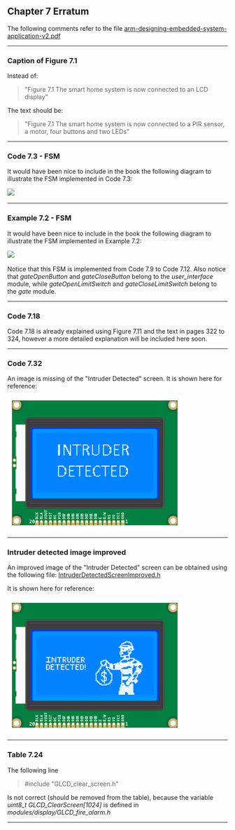 ## Chapter 7 Erratum

The following comments refer to the file [arm-designing-embedded-system-application-v2.pdf](https://armkeil.blob.core.windows.net/developer/Files/pdf/ebook/arm-designing-embedded-system-application-v2.pdf)

---

### Caption of Figure 7.1

Instead of:

> "Figure 7.1 The smart home system is now connected to an LCD display"

The text should be:

> "Figure 7.1 The smart home system is now connected to a PIR sensor, a motor, four buttons and two LEDs"

---

### Code 7.3 - FSM

It would have been nice to include in the book the following diagram to illustrate the FSM implemented in Code 7.3:

<img src="https://github.com/armBookCodeExamples/Erratum/blob/main/Chapter7/FSM%20Code%207-3.png" width="600">

---

### Example 7.2 - FSM

It would have been nice to include in the book the following diagram to illustrate the FSM implemented in Example 7.2:

<img src="https://github.com/armBookCodeExamples/Erratum/blob/main/Chapter7/FSM%20Code%207-12.png" width="600">

Notice that this FSM is implemented from Code 7.9 to Code 7.12. Also notice that *gateOpenButton* and *gateCloseButton* belong to the *user_interface* module, while *gateOpenLimitSwitch* and *gateCloseLimitSwitch* belong to the *gate* module.

---

### Code 7.18

Code 7.18 is already explained using Figure 7.11 and the text in pages 322 to 324, however a more detailed explanation will be included here soon.

---

### Code 7.32

An image is missing of the "Intruder Detected" screen. It is shown here for reference:

<img src="https://github.com/armBookCodeExamples/Erratum/blob/main/Chapter7/Figure%207-xx%20-%20Intruder%20detected%20bmp%20text.png" width="400">

---

### Intruder detected image improved

An improved image of the "Intruder Detected" screen can be obtained using the following file: <a href="https://github.com/armBookCodeExamples/Erratum/blob/main/Chapter7/IntruderDetectedScreenImproved.h">IntruderDetectedScreenImproved.h</a>

It is shown here for reference:

<img src="https://github.com/armBookCodeExamples/Erratum/blob/main/Chapter7/Figure%207-xx%20-%20Intruder%20detected%20bmp%20picture.png" width="400">

---

### Table 7.24

The following line

> #include "GLCD_clear_screen.h"

Is not correct (should be removed from the table), because the variable *uint8_t GLCD_ClearScreen[1024]* is defined in *modules/display/GLCD_fire_alarm.h*

---
